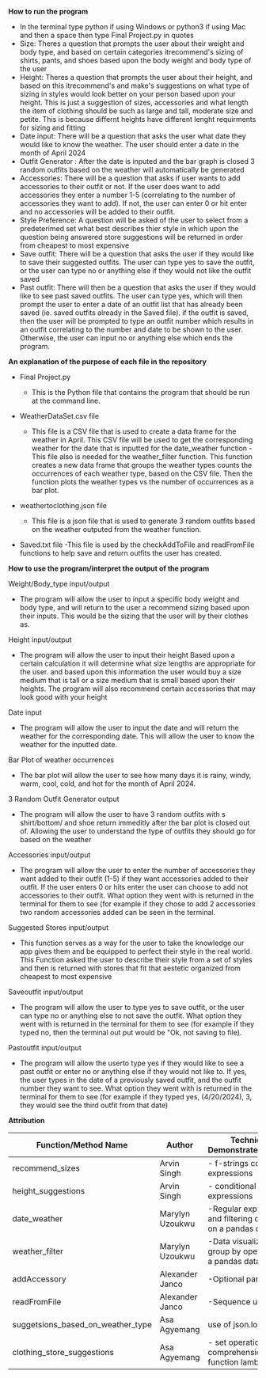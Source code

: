 **How to run the program**
* In the terminal type python if using Windows or python3 if using Mac and then a space then type Final Project.py in quotes
* Size: Theres a question that prompts the user about their weight and body type, and based on certain categories itrecommend's sizing of shirts, pants, and shoes based upon the body weight and body type of the user
* Height: Theres a question that prompts the user about their height, and based on this itrecommend's and make's suggestions on what type of sizing in styles would look better on your person based upon your height. This is just a suggestion of sizes, accessories and what length the item of clothing should be such as large and tall, moderate size and petite. This is because differnt heights have different lenght requirments for sizing and fitting 
* Date input: There will be a question that asks the user what date they would like to know the weather. The user should enter a date in the month of April 2024
* Outfit Generator : After the date is inputed and the bar graph is closed 3 random outfits based on the weather will automatically be generated
* Accessories: There will be a question that asks if user wants to add accessories to their outfit or not. If the user does want to add accessories they enter a number 1-5 (correlating to the number of accessories they want to add). If not, the user can enter 0 or hit enter and no accessories will be added to their outfit.
* Style Preference: A question will be asked of the user to select from a predeterimed set what best describes thier style in which upon the question being answered store suggestions will be returned in order from cheapest to most expensive 
* Save outfit: There will be a question that asks the user if they would like to save their suggested outfits. The user can type yes to save the outfit, or the user can type no or anything else if they would not like the outfit saved
* Past outfit: There will then be a question that asks the user if they would like to see past saved outfits. The user can type yes, which will then prompt the user to enter a date of an outfit list that has already been saved (ie. saved outfits already in the Saved file). if the outfit is saved, then the user will be prompted to type an outfit number which results in an outfit correlating to the number and date to be shown to the user. Otherwise, the user can input no or anything else which ends the program.



**An explanation of the purpose of each file in the repository**

* Final Project.py
  * This is the Python file that contains the program that should be run at the command line.

* WeatherDataSet.csv file
  * This file is a CSV file that is used to create a data frame for the weather in April. This CSV file will be used to get the
  corresponding weather for the date that is inputted for the date_weather function
  -This file also is needed for the weather_filter function. This function creates a new data frame that groups the weather
  types counts the occurrences of each weather type, based on the CSV file. Then the function plots the weather types vs the number of occurrences as a bar plot.

* weathertoclothing.json file
  - This file is a json file that is used to generate 3 random outfits based on the weather outputed from the weather function.

* Saved.txt file
  -This file is used by the checkAddToFile and readFromFile functions to help save and return outfits the user has created.
  

**How to use the program/interpret the output of the program**

Weight/Body_type input/output
* The program will allow the user to input a specific body weight and body type, and will return to the user a recommend sizing based upon their inputs. This would be the sizing that the user will by their clothes as.

Height input/output
* The program will allow the user to input their height Based upon a certain calculation it will determine what size lengths are appropriate for the user.  and based upon this information the user would buy a size medium that is tall or a size medium that is small based upon their heights. The program will also recommend certain accessories that may look good with your height 

Date input
* The program will allow the user to input the date and will return the weather for the corresponding date. This will allow the user to
  know the weather for the inputted date.

Bar Plot of weather occurrences
* The bar plot will allow the user to see how many days it is rainy, windy, warm, cool, cold, and hot for the month of April 2024.

3 Random Outfit Generator output
* The program will allow the user to have 3 random outfits with s shirt/bottom/ and shoe return immeditly after the bar plot is closed out of. Allowing the user to understand the type of outfits they should go for based on the weather

Accessories input/output
* The program will allow the user to enter the number of accessories they want added to their outfit (1-5) if they want accessories added to their outfit. If the user enters 0 or hits enter the user can choose to add not accessories to their outfit. What option they went with is returned in the terminal for them to see (for example if they chose to add 2 accessories two random accessories added can be seen in the terminal.

Suggested Stores input/output
* This function serves as a way for the user to take the knowledge our app gives them and be equipped to perfect their style in the real world. This Function asked the user to describe their style from a set of styles and then is returned with stores that fit that aestetic organized from cheapest to most expensive 


Saveoutfit input/output
* The program will allow the user to type yes to save outfit, or the user can type no or anything else to not save the outfit. What option they went with is returned in the terminal for them to see (for example if they typed no, then the terminal out put would be "Ok, not saving to file).

Pastoutfit input/output
* The program will allow the userto type yes if they would like to see a past outfit or enter no or anything else if they would not like to. If yes, the user types in the date of a previously saved outfit, and the outfit number they want to see. What option they went with is returned in the terminal for them to see (for example if they typed yes, (4/20/2024), 3, they would see the third outfit from that date)



**Attribution**

 Function/Method Name | Author | Techniques Demonstrated/Purpose |
|----------|----------|----------|
|recommend_sizes | Arvin Singh| - f-strings containing expressions |
| height_suggestions | Arvin Singh | - conditional expressions |
| date_weather | Marylyn Uzoukwu | -Regular expressions and filtering operations on a pandas data frame|
| weather_filter | Marylyn Uzoukwu |-Data visualization and group by operations on a pandas data frame |
| addAccessory | Alexander Janco | -Optional parameters|
| readFromFile | Alexander Janco | -Sequence unpacking |
| suggetsions_based_on_weather_type  | Asa Agyemang | use of json.load()  |
| clothing_store_suggestions | Asa Agyemang | - set operations -comprehensions -key function lambda |















